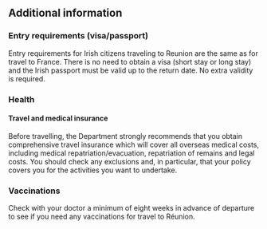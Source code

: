 ## Additional information

### **Entry requirements (visa/passport)**

Entry requirements for Irish citizens traveling to Reunion are the same as for travel to France. There is no need to obtain a visa (short stay or long stay) and the Irish passport must be valid up to the return date. No extra validity is required.

### **Health**

#### **Travel and medical insurance**

Before travelling, the Department strongly recommends that you obtain comprehensive travel insurance which will cover all overseas medical costs, including medical repatriation/evacuation, repatriation of remains and legal costs. You should check any exclusions and, in particular, that your policy covers you for the activities you want to undertake.

### **Vaccinations**

Check with your doctor a minimum of eight weeks in advance of departure to see if you need any vaccinations for travel to Réunion.
